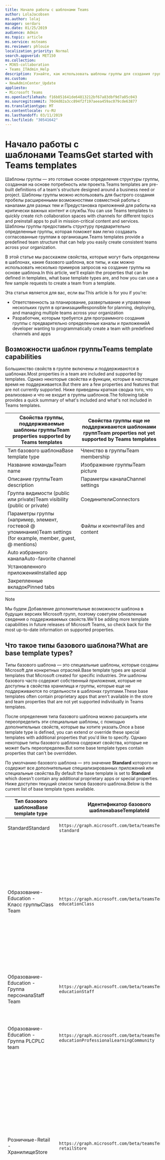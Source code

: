 ```yaml
---
title: Начало работы с шаблонами Teams
author: LolaJacobsen
ms.author: lolaj
manager: serdars
ms.date: 01/25/2019
audience: Admin
ms.topic: article
ms.service: msteams
ms.reviewer: phlouie
localization_priority: Normal
search.appverid: MET150
ms.collection:
- M365-collaboration
- Teams_ITAdmin_Help
description: Узнайте, как использовать шаблоны группы для создания группы с предварительно определенные каналы.
ms.custom:
- NewAdminCenter_Update
appliesto:
- Microsoft Teams
ms.openlocfilehash: f16b851641de64813212bf67a83dbf9d7a05c043
ms.sourcegitcommit: 70d4d02a3cc894f2f197aeea459ac079cde63877
ms.translationtype: MT
ms.contentlocale: ru-RU
ms.lasthandoff: 03/11/2019
ms.locfileid: "30541642"
---
```

# <a name="get-started-with-teams-templates"></a><span data-ttu-id="1e8ac-103">Начало работы с шаблонами Teams</span><span class="sxs-lookup"><span data-stu-id="1e8ac-103">Get started with Teams templates</span></span> 

<span data-ttu-id="1e8ac-104">Шаблоны группы — это готовые основе определения структуры группы, созданная на основе потребность или проекта.</span><span class="sxs-lookup"><span data-stu-id="1e8ac-104">Teams templates are pre-built definitions of a team's structure designed around a business need or project.</span></span> <span data-ttu-id="1e8ac-105">Шаблоны группы можно использовать для быстрого создания пробелы расширенными возможностями совместной работы с каналами для разных тем и Предустановка приложений для работы на критически важных контент и службы.</span><span class="sxs-lookup"><span data-stu-id="1e8ac-105">You can use Teams templates to quickly create rich collaboration spaces with channels for different topics and preinstall apps to pull in mission-critical content and services.</span></span> <span data-ttu-id="1e8ac-106">Шаблоны группы предоставить структуру предварительно определенные группы, которая поможет вам легко создавать согласованные группам в организации.</span><span class="sxs-lookup"><span data-stu-id="1e8ac-106">Teams templates provide a predefined team structure that can help you easily create consistent teams across your organization.</span></span> 

<span data-ttu-id="1e8ac-107">В этой статье мы расскажем свойства, которые могут быть определены в шаблонах, какие базового шаблона, все типы, и как можно использовать несколько примеров запросов на создание группы на основе шаблона.</span><span class="sxs-lookup"><span data-stu-id="1e8ac-107">In this article, we'll explain the properties that can be defined in templates, what base template types are, and how you can use a few sample requests to create a team from a template.</span></span>
 
<span data-ttu-id="1e8ac-108">Эта статья является для вас, если вы:</span><span class="sxs-lookup"><span data-stu-id="1e8ac-108">This article is for you if you're:</span></span>

- <span data-ttu-id="1e8ac-109">Ответственность за планирование, развертывание и управление нескольких групп в организации</span><span class="sxs-lookup"><span data-stu-id="1e8ac-109">Responsible for planning, deploying, and managing multiple teams across your organization</span></span><br>
- <span data-ttu-id="1e8ac-110">Разработчик, которым требуется для программного создания группы с предварительно определенные каналы и приложений</span><span class="sxs-lookup"><span data-stu-id="1e8ac-110">A developer wanting to programmatically create a team with predefined channels and apps</span></span> 

## <a name="teams-template-capabilities"></a><span data-ttu-id="1e8ac-111">Возможности шаблон группы</span><span class="sxs-lookup"><span data-stu-id="1e8ac-111">Teams template capabilities</span></span>

<span data-ttu-id="1e8ac-112">Большинство свойств в группе включены и поддерживаются в шаблонах.</span><span class="sxs-lookup"><span data-stu-id="1e8ac-112">Most properties in a team are included and supported by templates.</span></span> <span data-ttu-id="1e8ac-113">Однако некоторые свойства и функции, которые в настоящее время не поддерживается.</span><span class="sxs-lookup"><span data-stu-id="1e8ac-113">But there are a few properties and features that are not currently supported.</span></span> <span data-ttu-id="1e8ac-114">Ниже приведены краткая сводка того, что реализовано и что не входит в группы шаблонов.</span><span class="sxs-lookup"><span data-stu-id="1e8ac-114">The following table provides a quick summary of what's included and what's not included in Teams templates.</span></span>

| <span data-ttu-id="1e8ac-115">**Свойства группы, поддерживаемые шаблоны группы**</span><span class="sxs-lookup"><span data-stu-id="1e8ac-115">**Team properties supported by Teams templates**</span></span> | <span data-ttu-id="1e8ac-116">**Свойства группы еще не поддерживаются шаблонами групп**</span><span class="sxs-lookup"><span data-stu-id="1e8ac-116">**Team properties not yet supported by Teams templates**</span></span> |
| ------------------------------------------------ | -------------------------------------------------------- |
| <span data-ttu-id="1e8ac-117">Тип базового шаблона</span><span class="sxs-lookup"><span data-stu-id="1e8ac-117">Base template type</span></span> | <span data-ttu-id="1e8ac-118">Членство в группы</span><span class="sxs-lookup"><span data-stu-id="1e8ac-118">Team membership</span></span> |
| <span data-ttu-id="1e8ac-119">Название команды</span><span class="sxs-lookup"><span data-stu-id="1e8ac-119">Team name</span></span> | <span data-ttu-id="1e8ac-120">Изображение группы</span><span class="sxs-lookup"><span data-stu-id="1e8ac-120">Team picture</span></span> |
| <span data-ttu-id="1e8ac-121">Описание группы</span><span class="sxs-lookup"><span data-stu-id="1e8ac-121">Team description</span></span> | <span data-ttu-id="1e8ac-122">Параметры канала</span><span class="sxs-lookup"><span data-stu-id="1e8ac-122">Channel settings</span></span> |
| <span data-ttu-id="1e8ac-123">Группа видимости (public или private)</span><span class="sxs-lookup"><span data-stu-id="1e8ac-123">Team visibility (public or private)</span></span> | <span data-ttu-id="1e8ac-124">Соединители</span><span class="sxs-lookup"><span data-stu-id="1e8ac-124">Connectors</span></span> |
| <span data-ttu-id="1e8ac-125">Параметры группы (например, элемент, гостевой @ упоминания)</span><span class="sxs-lookup"><span data-stu-id="1e8ac-125">Team settings (for example, member, guest, @ mentions)</span></span> | <span data-ttu-id="1e8ac-126">Файлы и контента</span><span class="sxs-lookup"><span data-stu-id="1e8ac-126">Files and content</span></span> |
| <span data-ttu-id="1e8ac-127">Auto избранного канала</span><span class="sxs-lookup"><span data-stu-id="1e8ac-127">Auto-favorite channel</span></span> | |
| <span data-ttu-id="1e8ac-128">Установленного приложения</span><span class="sxs-lookup"><span data-stu-id="1e8ac-128">Installed app</span></span> | |
| <span data-ttu-id="1e8ac-129">Закрепленные вкладок</span><span class="sxs-lookup"><span data-stu-id="1e8ac-129">Pinned tabs</span></span> | | 

> [!NOTE]
> <span data-ttu-id="1e8ac-130">Мы будем Добавление дополнительные возможности шаблона в будущих версиях Microsoft групп, поэтому советуем обновленные сведения о поддерживаемых свойств.</span><span class="sxs-lookup"><span data-stu-id="1e8ac-130">We'll be adding more template capabilities in future releases of Microsoft Teams, so check back for the most up-to-date information on supported properties.</span></span>

## <a name="what-are-base-template-types"></a><span data-ttu-id="1e8ac-131">Что такое типы базового шаблона?</span><span class="sxs-lookup"><span data-stu-id="1e8ac-131">What are base template types?</span></span>

<span data-ttu-id="1e8ac-132">Типы базового шаблона — это специальные шаблоны, которые созданы Microsoft для конкретных отраслей.</span><span class="sxs-lookup"><span data-stu-id="1e8ac-132">Base template types are special templates that Microsoft created for specific industries.</span></span> <span data-ttu-id="1e8ac-133">Эти шаблоны базового часто содержит собственный приложения, которые не доступны в свойства хранилища и группы, которые еще не поддерживаются по отдельности в шаблонах группами.</span><span class="sxs-lookup"><span data-stu-id="1e8ac-133">These base templates often contain proprietary apps that aren't available in the store and team properties that are not yet supported individually in Teams templates.</span></span>

<span data-ttu-id="1e8ac-134">После определения типа базового шаблона можно расширить или переопределить эти специальные шаблоны, с помощью дополнительных свойств, которые вы хотите указать.</span><span class="sxs-lookup"><span data-stu-id="1e8ac-134">Once a base template type is defined, you can extend or override these special templates with additional properties that you'd like to specify.</span></span> <span data-ttu-id="1e8ac-135">Однако некоторые типы базового шаблона содержит свойства, которые не может быть переопределен.</span><span class="sxs-lookup"><span data-stu-id="1e8ac-135">But some base template types contain properties that can't be overridden.</span></span> 

<span data-ttu-id="1e8ac-136">По умолчанию базового шаблона — это значение **Standard** которого не содержит все дополнительные специализированных приложений или специальные свойства.</span><span class="sxs-lookup"><span data-stu-id="1e8ac-136">By default the base template is set to **Standard** which doesn't contain any additional proprietary apps or special properties.</span></span> <span data-ttu-id="1e8ac-137">Ниже доступен текущий список типов базового шаблона.</span><span class="sxs-lookup"><span data-stu-id="1e8ac-137">Below is the current list of base template types available.</span></span>

| <span data-ttu-id="1e8ac-138">Тип базового шаблона</span><span class="sxs-lookup"><span data-stu-id="1e8ac-138">Base template type</span></span> | <span data-ttu-id="1e8ac-139">Идентификатор базового шаблона</span><span class="sxs-lookup"><span data-stu-id="1e8ac-139">baseTemplateId</span></span> | <span data-ttu-id="1e8ac-140">Свойства, входящие в состав этот базовый шаблон</span><span class="sxs-lookup"><span data-stu-id="1e8ac-140">Properties that come with this base template</span></span> |
| ------------------ | -------------- | ----------------------------------------------------- |
| <span data-ttu-id="1e8ac-141">Standard</span><span class="sxs-lookup"><span data-stu-id="1e8ac-141">Standard</span></span> | `https://graph.microsoft.com/beta/teamsTemplates/`<br>`standard` | <span data-ttu-id="1e8ac-142">Нет дополнительных приложений и свойства</span><span class="sxs-lookup"><span data-stu-id="1e8ac-142">No additional apps and properties</span></span> |
| <span data-ttu-id="1e8ac-143">Образование-</span><span class="sxs-lookup"><span data-stu-id="1e8ac-143">Education -</span></span><br><span data-ttu-id="1e8ac-144">Класс группы</span><span class="sxs-lookup"><span data-stu-id="1e8ac-144">Class Team</span></span> | `https://graph.microsoft.com/beta/teamsTemplates/`<br>`educationClass` | <span data-ttu-id="1e8ac-145">Приложения:</span><span class="sxs-lookup"><span data-stu-id="1e8ac-145">Apps:</span></span><ul><li><span data-ttu-id="1e8ac-146">Записной книжке OneNote класс (прикрепленных к вкладке « **Общие** »)</span><span class="sxs-lookup"><span data-stu-id="1e8ac-146">OneNote Class Notebook (pinned to the **General** tab)</span></span> </li><li><span data-ttu-id="1e8ac-147">Назначения приложения (прикрепленных к вкладке « **Общие** »)</span><span class="sxs-lookup"><span data-stu-id="1e8ac-147">Assignments app (pinned to the **General** tab)</span></span></li></ul> <span data-ttu-id="1e8ac-148">Свойства группы:</span><span class="sxs-lookup"><span data-stu-id="1e8ac-148">Team properties:</span></span><ul><li><span data-ttu-id="1e8ac-149">Группа видимости, задайте значение **HiddenMembership** (не может быть переопределен)</span><span class="sxs-lookup"><span data-stu-id="1e8ac-149">Team visibility set to **HiddenMembership** (cannot be overridden)</span></span></li></ul> |
| <span data-ttu-id="1e8ac-150">Образование-</span><span class="sxs-lookup"><span data-stu-id="1e8ac-150">Education -</span></span><br><span data-ttu-id="1e8ac-151">Группа персонала</span><span class="sxs-lookup"><span data-stu-id="1e8ac-151">Staff Team</span></span> | `https://graph.microsoft.com/beta/teamsTemplates/`<br>`educationStaff` | <span data-ttu-id="1e8ac-152">Приложения:</span><span class="sxs-lookup"><span data-stu-id="1e8ac-152">Apps:</span></span><ul><li><span data-ttu-id="1e8ac-153">Записной книжке OneNote персонала (прикрепленных к вкладке « **Общие** »)</span><span class="sxs-lookup"><span data-stu-id="1e8ac-153">OneNote Staff Notebook (pinned to the **General** tab)</span></span></li></ul> |
|<span data-ttu-id="1e8ac-154">Образование-</span><span class="sxs-lookup"><span data-stu-id="1e8ac-154">Education -</span></span><br><span data-ttu-id="1e8ac-155">Группа PLC</span><span class="sxs-lookup"><span data-stu-id="1e8ac-155">PLC team</span></span> |`https://graph.microsoft.com/beta/teamsTemplates/`<br>`educationProfessionalLearningCommunity` | <span data-ttu-id="1e8ac-156">Приложения:</span><span class="sxs-lookup"><span data-stu-id="1e8ac-156">Apps:</span></span><ul><li><span data-ttu-id="1e8ac-157">Записной книжке OneNote PLC (прикрепленных к вкладке « **Общие** »)</span><span class="sxs-lookup"><span data-stu-id="1e8ac-157">OneNote PLC Notebook (pinned to the **General** tab)</span></span></ul></li>|
| <span data-ttu-id="1e8ac-158">Розничные-</span><span class="sxs-lookup"><span data-stu-id="1e8ac-158">Retail -</span></span><br><span data-ttu-id="1e8ac-159">Хранилище</span><span class="sxs-lookup"><span data-stu-id="1e8ac-159">Store</span></span> | `https://graph.microsoft.com/beta/teamsTemplates/`<br>`retailStore` | <span data-ttu-id="1e8ac-160">Каналы:</span><span class="sxs-lookup"><span data-stu-id="1e8ac-160">Channels:</span></span><ul><li><span data-ttu-id="1e8ac-161">SHIFT передачи</span><span class="sxs-lookup"><span data-stu-id="1e8ac-161">Shift handoff</span></span></li><li><span data-ttu-id="1e8ac-162">Обучение</span><span class="sxs-lookup"><span data-stu-id="1e8ac-162">Learning</span></span></li></ul><span data-ttu-id="1e8ac-163">Свойства группы</span><span class="sxs-lookup"><span data-stu-id="1e8ac-163">Team properties</span></span><ul><li><span data-ttu-id="1e8ac-164">Общий видимости групп</span><span class="sxs-lookup"><span data-stu-id="1e8ac-164">Team visibility set to Public</span></span></li></ul><span data-ttu-id="1e8ac-165">Разрешения участников</span><span class="sxs-lookup"><span data-stu-id="1e8ac-165">Member permissions</span></span><ul><li><span data-ttu-id="1e8ac-166">Запретить члены из создание, обновление и удаление каналов</span><span class="sxs-lookup"><span data-stu-id="1e8ac-166">Prevent members from creating, updating, or removing channels</span></span></li><li><span data-ttu-id="1e8ac-167">Запретить членам добавлять или удалять приложения</span><span class="sxs-lookup"><span data-stu-id="1e8ac-167">Prevent members from adding or removing apps</span></span></li><li><span data-ttu-id="1e8ac-168">Запретить члены из создания, обновлять и удалять соединители</span><span class="sxs-lookup"><span data-stu-id="1e8ac-168">Prevent members from creating, updating, or removing connectors</span></span></li></ul> |
| <span data-ttu-id="1e8ac-169">Розничные-</span><span class="sxs-lookup"><span data-stu-id="1e8ac-169">Retail -</span></span><br><span data-ttu-id="1e8ac-170">Диспетчер совместной работы</span><span class="sxs-lookup"><span data-stu-id="1e8ac-170">Manager collaboration</span></span> | `https://graph.microsoft.com/beta/teamsTemplates/`<br>`retailManagerCollaboration` | <span data-ttu-id="1e8ac-171">Каналы:</span><span class="sxs-lookup"><span data-stu-id="1e8ac-171">Channels:</span></span><ul><li><span data-ttu-id="1e8ac-172">SHIFT передачи</span><span class="sxs-lookup"><span data-stu-id="1e8ac-172">Shift handoff</span></span></li><li><span data-ttu-id="1e8ac-173">Обучение</span><span class="sxs-lookup"><span data-stu-id="1e8ac-173">Learning</span></span></li></ul><span data-ttu-id="1e8ac-174">Свойства группы:</span><span class="sxs-lookup"><span data-stu-id="1e8ac-174">Team properties:</span></span><ul><li><span data-ttu-id="1e8ac-175">Группа видимости установлено значение Private</span><span class="sxs-lookup"><span data-stu-id="1e8ac-175">Team visibility set to Private</span></span></li></ul><span data-ttu-id="1e8ac-176">Разрешения участников:</span><span class="sxs-lookup"><span data-stu-id="1e8ac-176">Member permissions:</span></span><ul><li><span data-ttu-id="1e8ac-177">Запретить члены из создание, обновление и удаление каналов</span><span class="sxs-lookup"><span data-stu-id="1e8ac-177">Prevent members from creating, updating, or removing channels</span></span></li><li><span data-ttu-id="1e8ac-178">Запретить членам добавлять или удалять приложения</span><span class="sxs-lookup"><span data-stu-id="1e8ac-178">Prevent members from adding or removing apps</span></span></li><li><span data-ttu-id="1e8ac-179">Запретить члены из создания, обновлять и удалять соединители</span><span class="sxs-lookup"><span data-stu-id="1e8ac-179">Prevent members from creating, updating, or removing connectors</span></span></li></ul>|
| <span data-ttu-id="1e8ac-180">Здравоохранение-</span><span class="sxs-lookup"><span data-stu-id="1e8ac-180">Healthcare -</span></span><br><span data-ttu-id="1e8ac-181">Ворд</span><span class="sxs-lookup"><span data-stu-id="1e8ac-181">Ward</span></span> |`https://graph.microsoft.com/beta/teamsTemplates/`<br>`healthcareWard` |<span data-ttu-id="1e8ac-182">Каналы:</span><span class="sxs-lookup"><span data-stu-id="1e8ac-182">Channels:</span></span> <ul><li><span data-ttu-id="1e8ac-183">Объявления\*</span><span class="sxs-lookup"><span data-stu-id="1e8ac-183">Announcements\*</span></span></li><li><span data-ttu-id="1e8ac-184">Huddles\*</span><span class="sxs-lookup"><span data-stu-id="1e8ac-184">Huddles\*</span></span></li><li><span data-ttu-id="1e8ac-185">Округляет</span><span class="sxs-lookup"><span data-stu-id="1e8ac-185">Rounds</span></span></li><li><span data-ttu-id="1e8ac-186">Набору кадров\*</span><span class="sxs-lookup"><span data-stu-id="1e8ac-186">Staffing\*</span></span></li><li><span data-ttu-id="1e8ac-187">Учебный курс по\*</span><span class="sxs-lookup"><span data-stu-id="1e8ac-187">Training\*</span></span></li></ul><span data-ttu-id="1e8ac-188">\*Auto-favorited каналов</span><span class="sxs-lookup"><span data-stu-id="1e8ac-188">\*Auto-favorited channels</span></span> |
|<span data-ttu-id="1e8ac-189">Здравоохранение-</span><span class="sxs-lookup"><span data-stu-id="1e8ac-189">Healthcare -</span></span><br><span data-ttu-id="1e8ac-190">Больница</span><span class="sxs-lookup"><span data-stu-id="1e8ac-190">Hospital</span></span> | `https://graph.microsoft.com/beta/teamsTemplates/`<br>`healthcareHospital` |<span data-ttu-id="1e8ac-191">Каналы:</span><span class="sxs-lookup"><span data-stu-id="1e8ac-191">Channels:</span></span><ul><li><span data-ttu-id="1e8ac-192">Объявления\*</span><span class="sxs-lookup"><span data-stu-id="1e8ac-192">Announcements\*</span></span></li><li><span data-ttu-id="1e8ac-193">Соответствие требованиям\*</span><span class="sxs-lookup"><span data-stu-id="1e8ac-193">Compliance\*</span></span></li><li><span data-ttu-id="1e8ac-194">Наказание</span><span class="sxs-lookup"><span data-stu-id="1e8ac-194">Custodial</span></span></li><li><span data-ttu-id="1e8ac-195">Отдел кадров</span><span class="sxs-lookup"><span data-stu-id="1e8ac-195">Human Resources</span></span></li></li><li><span data-ttu-id="1e8ac-196">Лекарства</span><span class="sxs-lookup"><span data-stu-id="1e8ac-196">Pharmacy</span></span></li></ul><span data-ttu-id="1e8ac-197">\*Auto-favorited канала</span><span class="sxs-lookup"><span data-stu-id="1e8ac-197">\*Auto-favorited channel</span></span>|
|||

> [!NOTE]
> <span data-ttu-id="1e8ac-198">Мы будем добавлять дополнительные базового шаблона в следующих типов выпусков группами Майкрософт, чтобы проверять обратно на самые последние сведения о поддерживаемых свойств.</span><span class="sxs-lookup"><span data-stu-id="1e8ac-198">We'll be adding more base template types in future releases of Microsoft Teams, so check back for the most up-to-date information on supported properties.</span></span>


## <a name="related-topics"></a><span data-ttu-id="1e8ac-199">Связанные разделы</span><span class="sxs-lookup"><span data-stu-id="1e8ac-199">Related topics</span></span>

- <span data-ttu-id="1e8ac-200">[Создание группы](https://docs.microsoft.com/graph/api/team-post?view=graph-rest-beta) (в предварительной версии)</span><span class="sxs-lookup"><span data-stu-id="1e8ac-200">[Create team](https://docs.microsoft.com/graph/api/team-post?view=graph-rest-beta) (in preview)</span></span>
- [<span data-ttu-id="1e8ac-201">Новые группы</span><span class="sxs-lookup"><span data-stu-id="1e8ac-201">New-Team</span></span>](https://docs.microsoft.com/powershell/module/teams/New-Team?view=teams-ps)
- [<span data-ttu-id="1e8ac-202">Обучение администратора для работы с Microsoft Teams</span><span class="sxs-lookup"><span data-stu-id="1e8ac-202">Admin training for Microsoft Teams</span></span>](itadmin-readiness.md)
- [<span data-ttu-id="1e8ac-203">Начало работы с шаблонами Teams для розничной торговли</span><span class="sxs-lookup"><span data-stu-id="1e8ac-203">Get started with Retail Teams templates</span></span>](get-started-with-retail-teams-templates.md)
- [<span data-ttu-id="1e8ac-204">Начало работы с группами здравоохранения шаблонов</span><span class="sxs-lookup"><span data-stu-id="1e8ac-204">Get started with Healthcare Teams templates</span></span>](healthcare/healthcare-templates.md)
